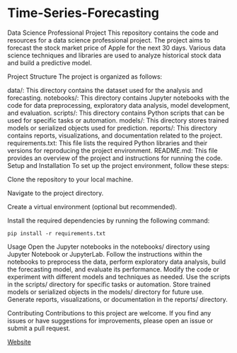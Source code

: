 # Time-Series-Forecasting

Data Science Professional Project
This repository contains the code and resources for a data science professional project. The project aims to forecast the stock market price of Apple for the next 30 days. Various data science techniques and libraries are used to analyze historical stock data and build a predictive model.

Project Structure
The project is organized as follows:

data/: This directory contains the dataset used for the analysis and forecasting.
notebooks/: This directory contains Jupyter notebooks with the code for data preprocessing, exploratory data analysis, model development, and evaluation.
scripts/: This directory contains Python scripts that can be used for specific tasks or automation.
models/: This directory stores trained models or serialized objects used for prediction.
reports/: This directory contains reports, visualizations, and documentation related to the project.
requirements.txt: This file lists the required Python libraries and their versions for reproducing the project environment.
README.md: This file provides an overview of the project and instructions for running the code.
Setup and Installation
To set up the project environment, follow these steps:

Clone the repository to your local machine.

Navigate to the project directory.

Create a virtual environment (optional but recommended).

Install the required dependencies by running the following command:
```
pip install -r requirements.txt
```
Usage
Open the Jupyter notebooks in the notebooks/ directory using Jupyter Notebook or JupyterLab.
Follow the instructions within the notebooks to preprocess the data, perform exploratory data analysis, build the forecasting model, and evaluate its performance.
Modify the code or experiment with different models and techniques as needed.
Use the scripts in the scripts/ directory for specific tasks or automation.
Store trained models or serialized objects in the models/ directory for future use.
Generate reports, visualizations, or documentation in the reports/ directory.


Contributing
Contributions to this project are welcome. If you find any issues or have suggestions for improvements, please open an issue or submit a pull request.


[Website](https://hemantbk-time-series-forecasting-app-ztpfsu.streamlit.app/)
